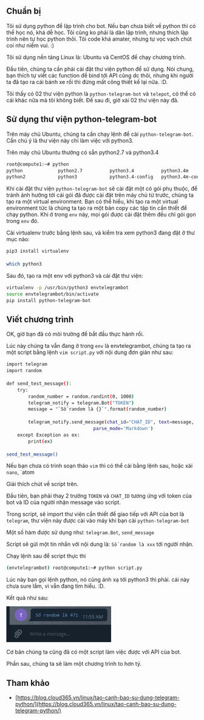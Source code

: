 ## Chuẩn bị

Tôi sử dụng python để lập trình cho bot. Nếu bạn chưa biết về python thì có thể học nó, khá dễ học. Tôi cũng ko phải 
là dân lập trình, nhưng thích lập trình nên tự học python thôi. Tôi code khá amater, nhưng tự vọc vạch chút coi như 
niềm vui. :)

Tôi sử dụng nền tảng Linux là: Ubuntu và CentOS để chạy chương trình.

Đầu tiên, chúng ta cần phải cài đặt thư viện python để sử dụng. Nói chung, bạn thích tự viết các function để bind tới API cũng dc thôi, nhưng khi người ta đã tạo ra 
cái bánh xe rồi thì đừng mất công thiết kế lại nữa. :D.

Tôi thấy có 02 thư viện python là `python-telegram-bot` và `telepot`, có thể có cái khác nữa mà tôi không biết. Để sau đi, giờ xài 02 thư viện này đã.

## Sử dụng thư viện python-telegram-bot

Trên máy chủ Ubuntu, chúng ta cần chạy lệnh để cài `python-telegram-bot`. Cần chú ý là thư viện này chỉ làm việc với python3. 

Trên máy chủ Ubuntu thường có sẵn python2.7 và python3.4

```sh
root@compute1:~# python
python             python2.7          python3.4          python3.4m         python3-config     python3m-config    
python2            python3            python3.4-config   python3.4m-config  python3m        
```

Khi cài đặt thư viện `python-telegram-bot` sẽ cài đặt một có gói phụ thuộc, để tránh ảnh hưởng tới cái gói đã được cài đặt trên máy chủ từ trước, chúng ta tạo ra một 
virtual environment. Bạn có thể hiểu, khi tạo ra một virtual environment tức là chúng ta tạo ra một bản copy các tập tin cần thiết để chạy python. Khi ở trong `env` này, mọi 
gói được cài đặt thêm đều chỉ gói gọn trong `env` đó.

Cài virtualenv trước bằng lệnh sau, và kiểm tra xem python3 đang đặt ở thư mục nào:

```sh
pip3 install virtualenv

which python3
```

Sau đó, tạo ra một env với python3 và cài đặt thư viện:

```sh
virtualenv -p /usr/bin/python3 envtelegrambot
source envtelegrambot/bin/activate
pip install python-telegram-bot
```

## Viết chương trình

OK, giờ bạn đã có môi trường để bắt đầu thực hành rồi.

Lúc này chúng ta vẫn đang ở trong `env` là envtelegrambot, chúng ta tạo ra một script bằng lệnh `vim script.py` với nội dung đơn giản như sau:

```sh
import telegram
import random

def send_test_message():
    try:
        random_number = random.randint(0, 1000)
        telegram_notify = telegram.Bot("TOKEN")
        message = "`Số random là {}`".format(random_number) 
    
        telegram_notify.send_message(chat_id="CHAT_ID", text=message,
                                parse_mode='Markdown')
    except Exception as ex:
        print(ex)

send_test_message()
```

Nếu bạn chưa có trình soạn thảo `vim` thì có thể cài bằng lệnh sau, hoặc xài `nano`, `atom

Giải thích chút về script trên. 

Đầu tiên, bạn phải thay 2 trường `TOKEN` và `CHAT_ID` tương ứng với token của bot và ID của người nhận message vào script.

Trong script, sẽ import thư viện cần thiết để giao tiếp với API của bot là `telegram`, thư viện này được cài vào máy khi bạn cài `python-telegram-bot`

Một số hàm được sử dụng như: `telegram.Bot`, `send_message`

Script sẽ gửi một tin nhắn với nội dung là: `Số random là xxx` tới người nhận.

Chạy lệnh sau để script thực thi

```sh
(envtelegrambot) root@compute1:~# python script.py
```

Lúc này bạn gọi lệnh python, nó cũng ánh xạ tới python3 thì phải. cái này chưa sure lắm, vì vẫn đang tìm hiểu. :D.

Kết quả như sau:

![telegrambot11](images/telegrambot11.png)

Cơ bản chúng ta cũng đã có một script làm việc được với API của bot. 

Phần sau, chúng ta sẽ làm một chương trình to hơn tý. 

## Tham khảo

- [https://blog.cloud365.vn/linux/tao-canh-bao-su-dung-telegram-python/](https://blog.cloud365.vn/linux/tao-canh-bao-su-dung-telegram-python/)